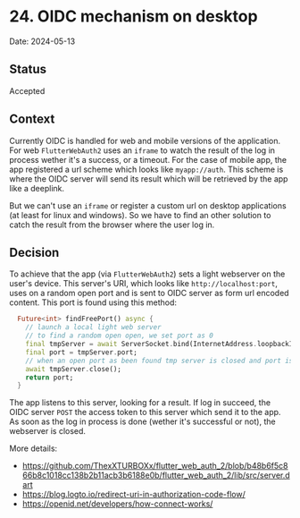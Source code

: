 # 24. OIDC mechanism on desktop

Date: 2024-05-13

## Status

Accepted

## Context

Currently OIDC is handled for web and mobile versions of the application. For web `FlutterWebAuth2` uses an `iframe` to watch the result of the log in process wether it's a success, or a timeout. For the case of mobile app, the app registered a url scheme which looks like `myapp://auth`. This scheme is where the OIDC server will send its result which will be retrieved by the app like a deeplink.

But we can't use an `iframe` or register a custom url on desktop applications (at least for linux and windows). So we have to find an other solution to catch the result from the browser where the user log in.

## Decision

To achieve that the app (via `FlutterWebAuth2`) sets a light webserver on the user's device. This server's URI, which looks like `http://localhost:port`, uses on a random open port and is sent to OIDC server as form url encoded content. This port is found using this method:

```dart
  Future<int> findFreePort() async {
    // launch a local light web server
    // to find a random open open, we set port as 0 
    final tmpServer = await ServerSocket.bind(InternetAddress.loopbackIPv4, 0);
    final port = tmpServer.port;
    // when an open port as been found tmp server is closed and port is returned
    await tmpServer.close();
    return port;
  }
```

The app listens to this server, looking for a result. If log in succeed, the OIDC server `POST` the access token to this server which send it to the app. 
As soon as the log in process is done (wether it's successful or not), the webserver is closed.

More details: 
- https://github.com/ThexXTURBOXx/flutter_web_auth_2/blob/b48b6f5c866b8c1018cc138b2b11acb3b6188e0b/flutter_web_auth_2/lib/src/server.dart 
- https://blog.logto.io/redirect-uri-in-authorization-code-flow/ 
- https://openid.net/developers/how-connect-works/ 
